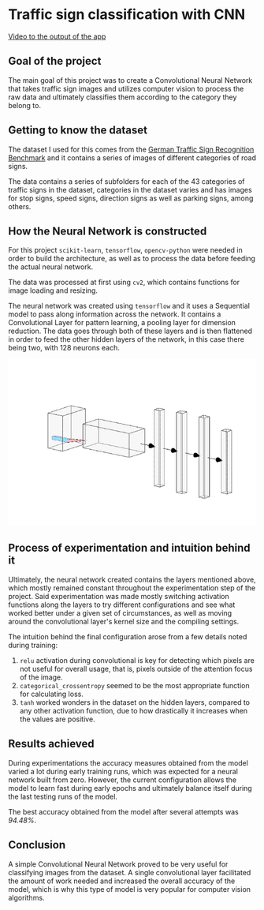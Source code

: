 # Traffic sign classification with CNN
[Video to the output of the app](https://youtu.be/-M4ijljhEcI)
## Goal of the project
The main goal of this project was to create a Convolutional Neural Network that takes traffic sign images and utilizes computer vision to process the raw data and ultimately classifies them according to the category they belong to.

## Getting to know the dataset
The dataset I used for this comes from the [German Traffic Sign Recognition Benchmark](https://benchmark.ini.rub.de/?section=gtsrb&subsection=news) and it contains a series of images of different categories of road signs.

The data contains a series of subfolders for each of the 43 categories of traffic signs in the dataset, categories in the dataset varies and has images for stop signs, speed signs, direction signs as well as parking signs, among others.

## How the Neural Network is constructed
For this project `scikit-learn`, `tensorflow`, `opencv-python` were needed in order to build the architecture, as well as to process the data before feeding the actual neural network.

The data was processed at first using `cv2`, which contains functions for image loading and resizing. 

The neural network was created using `tensorflow` and it uses a Sequential model to pass along information across the network. It contains a Convolutional Layer for pattern learning, a pooling layer for dimension reduction. The data goes through both of these layers and is then flattened in order to feed the other hidden layers of the network, in this case there being two, with 128 neurons each. 

![Neural network architecture.](figs/neural_network_architecture.png)

## Process of experimentation and intuition behind it
Ultimately, the neural network created contains the layers mentioned above, which mostly remained constant throughout the experimentation step of the project. Said experimentation was made mostly switching activation functions along the layers to try different configurations and see what worked better under a given set of circumstances, as well as moving around the convolutional layer's kernel size and the compiling settings. 

The intuition behind the final configuration arose from a few details noted during training:
1.  `relu` activation during convolutional is key for detecting which pixels are not useful for overall usage, that is, pixels outside of the attention focus of the image.
2.  `categorical_crossentropy` seemed to be the most appropriate function for calculating loss.
3.  `tanh` worked wonders in the dataset on the hidden layers, compared to any other activation function, due to how drastically it increases when the values are positive.

## Results achieved
During experimentations the accuracy measures obtained from the model varied a lot during early training runs, which was expected for a neural network built from zero.
However, the current configuration allows the model to learn fast during early epochs and ultimately balance itself during the last testing runs of the model.

The best accuracy obtained from the model after several attempts was *94.48%*.

## Conclusion
A simple Convolutional Neural Network proved to be very useful for classifying images from the dataset. A single convolutional layer facilitated the amount of work needed and increased the overall accuracy of the model, which is why this type of model is very popular for computer vision algorithms.
